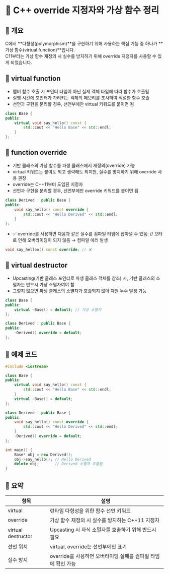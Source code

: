 # 🧾 C++ override 지정자와 가상 함수 정리

## 📌 개요
C에서 **다형성(polymorphism)**을 구현하기 위해 사용하는 핵심 기능 중 하나가 **가상 함수(virtual function)**입니다.  
C11부터는 가상 함수 재정의 시 실수를 방지하기 위해 override 지정자를 사용할 수 있게 되었습니다.

## 🧠 virtual function
- 멤버 함수 호출 시 포인터 타입이 아닌 실제 객체 타입에 따라 함수가 호출됨
- 실행 시간에 포인터가 가리키는 객체의 메모리를 조사하여 적절한 함수 호출
- 선언과 구현을 분리할 경우, 선언부에만 virtual 키워드를 붙이면 됨

```cpp
class Base {
public:
    virtual void say_hello() const {
        std::cout << "Hello Base" << std::endl;
    }
};
```



## 🔁 function override
- 기반 클래스의 가상 함수를 파생 클래스에서 재정의(override) 가능
- virtual 키워드는 붙여도 되고 생략해도 되지만, 실수를 방지하기 위해 override 사용 권장
- override는 C++11부터 도입된 지정자
- 선언과 구현을 분리할 경우, 선언부에만 override 키워드를 붙이면 됨

```cpp
class Derived : public Base {
public:
    void say_hello() const override {
        std::cout << "Hello Derived" << std::endl;
    }
};
```

- ✅ override를 사용하면 다음과 같은 실수를 컴파일 타임에 잡아낼 수 있음:
// 오타로 인해 오버라이딩이 되지 않음 → 컴파일 에러 발생

```cpp 
void say_helloo() const override; // ❌
```


## 🧨 virtual destructor

- Upcasting(기반 클래스 포인터로 파생 클래스 객체를 참조) 시,
기반 클래스의 소멸자는 반드시 가상 소멸자여야 함
- 그렇지 않으면 파생 클래스의 소멸자가 호출되지 않아 자원 누수 발생 가능

```cpp 
class Base {
public:
    virtual ~Base() = default; // 가상 소멸자
};

class Derived : public Base {
public:
    ~Derived() override = default;
};
```


## 🧪 예제 코드

```cpp 
#include <iostream>

class Base {
public:
    virtual void say_hello() const {
        std::cout << "Hello Base" << std::endl;
    }
    virtual ~Base() = default;
};

class Derived : public Base {
public:
    void say_hello() const override {
        std::cout << "Hello Derived" << std::endl;
    }
    ~Derived() override = default;
};

int main() {
    Base* obj = new Derived();
    obj->say_hello(); // Hello Derived
    delete obj;       // Derived 소멸자 호출됨
}
```


## 📌 요약

| 항목 | 설명 |
|-------------|------------------------------------------|   
| virtual | 런타임 다형성을 위한 함수 선언 키워드 | 
| override | 가상 함수 재정의 시 실수를 방지하는 C++11 지정자 | 
| virtual destructor | Upcasting 시 자식 소멸자를 호출하기 위해 반드시 필요 | 
| 선언 위치 | virtual, override는 선언부에만 표기 | 
| 실수 방지 | override를 사용하면 오버라이딩 실패를 컴파일 타임에 확인 가능 | 

